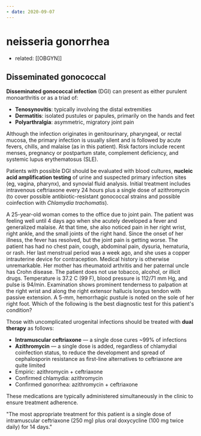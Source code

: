 ```yaml
---
- date: 2020-09-07
---
```


# neisseria gonorrhea
- related: [[OBGYN]]


## Disseminated gonococcal

<!-- disseminated gonococcal infection sx, dx, rx -->

**Disseminated gonococcal infection** (DGI) can present as either purulent monoarthritis or as a triad of:

- **Tenosynovitis**: typically involving the distal extremities
- **Dermatitis**: isolated pustules or papules, primarily on the hands and feet
- **Polyarthralgia**: asymmetric, migratory joint pain

Although the infection originates in genitourinary, pharyngeal, or rectal  mucosa, the primary infection is usually silent and is followed by acute fevers, chills, and malaise (as in this patient). Risk factors include recent menses, pregnancy or postpartum state, complement deficiency,  and systemic lupus erythematosus (SLE).

Patients with possible DGI should be evaluated with blood cultures, **nucleic acid amplification testing** of urine and suspected primary infection sites (eg, vagina, pharynx),  and synovial fluid analysis. Initial treatment includes intravenous  ceftriaxone every 24 hours plus a single dose of azithromycin (to cover  possible antibiotic-resistant gonococcal strains and possible  coinfection with _Chlamydia trachomatis_).

A 25-year-old woman comes to the office due to joint pain. The patient was feeling well until 4 days ago when she acutely developed a fever and generalized malaise. At that time, she also noticed pain in her right wrist, right ankle, and the small joints of the right hand.  Since the onset of her illness, the fever has resolved, but the joint  pain is getting worse. The patient has had no chest pain, cough,  abdominal pain, dysuria, hematuria, or rash. Her last menstrual period  was a week ago, and she uses a copper intrauterine device for contraception. Medical history is otherwise unremarkable. Her  mother has rheumatoid arthritis and her paternal uncle has Crohn  disease. The patient does not use tobacco, alcohol, or illicit drugs.  Temperature is 37.2 C (99 F), blood pressure is 112/71 mm Hg, and pulse  is 94/min. Examination shows prominent tenderness to palpation at the right wrist and along the right extensor hallucis longus tendon with passive extension. A 5-mm, hemorrhagic pustule is noted on the sole of her right foot. Which of the following is the best diagnostic test for this patient's condition?



<!--  neisseria gonorrhea treatment -->

Those with uncomplicated urogenital infections should be treated with **dual therapy** as follows:

- **Intramuscular ceftriaxone** — a single dose cures ~99% of infections
- **Azithromycin** — a single dose is added, regardless of chlamydial coinfection status, to reduce the development and spread of cephalosporin resistance as first-line alternatives to ceftriaxone are quite limited
- Empiric: azithromycin + ceftriaxone
- Confirmed chlamydia: azithromycin
- Confirmed gonorrhea: azithromycin + ceftriaxone

These medications are typically administered simultaneously in the clinic to ensure treatment adherence.


"The most appropriate treatment for this patient is a single dose of intramuscular ceftriaxone (250 mg) plus oral doxycycline (100 mg twice daily) for 14 days."

